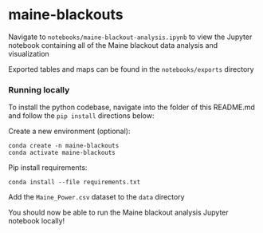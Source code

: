 # maine-blackouts
Navigate to `notebooks/maine-blackout-analysis.ipynb` to view the Jupyter notebook containing all of the Maine blackout data analysis and visualization 

Exported tables and maps can be found in the `notebooks/exports` directory

### Running locally
To install the python codebase, navigate into the folder of this README.md and follow the `pip install` directions below:

Create a new environment (optional):
```
conda create -n maine-blackouts 
conda activate maine-blackouts
```

Pip install requirements:
```
conda install --file requirements.txt
```

Add the `Maine_Power.csv` dataset to the `data` directory

You should now be able to run the Maine blackout analysis Jupyter notebook locally!